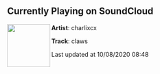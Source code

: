## Currently Playing on SoundCloud

[<img align="left" width="100" src="https://i1.sndcdn.com/artworks-CAXXRl0yohVz-0-t50x50.jpg">](https://soundcloud.com/charlixcx/claws?in=charlixcx/sets/how-im-feeling-now-1)

**Artist**: charlixcx 

**Track**: claws

Last updated at 10/08/2020 08:48

